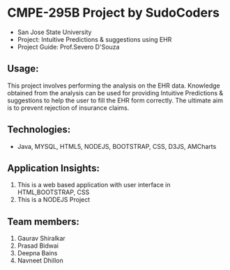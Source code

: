 CMPE-295B Project by SudoCoders
================

- San Jose State University
- Project: Intuitive Predictions & suggestions using EHR
- Project Guide: Prof.Severo D'Souza

Usage:
-----
This project involves performing the analysis on the EHR data. Knowledge obtained from the analysis can be used for providing Intuitive Predictions & suggestions to help the user to fill the EHR form correctly. The ultimate aim is to prevent rejection of insurance claims.

Technologies: 
-------------
- Java, MYSQL, HTML5, NODEJS, BOOTSTRAP, CSS, D3JS, AMCharts

Application Insights:
---------------------
1. This is a web based application with user interface in HTML,BOOTSTRAP, CSS
2. This is a NODEJS Project


Team members:
-------------
1. Gaurav Shiralkar
2. Prasad Bidwai
3. Deepna Bains
4. Navneet Dhillon
